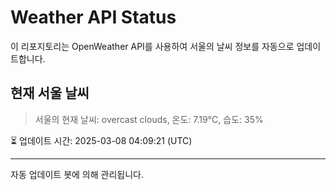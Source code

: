 
# Weather API Status

이 리포지토리는 OpenWeather API를 사용하여 서울의 날씨 정보를 자동으로 업데이트합니다.

## 현재 서울 날씨
> 서울의 현재 날씨: overcast clouds, 온도: 7.19°C, 습도: 35%

⏳ 업데이트 시간: 2025-03-08 04:09:21 (UTC)

---
자동 업데이트 봇에 의해 관리됩니다.
